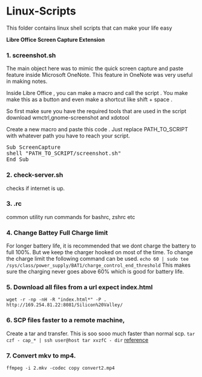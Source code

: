 # Linux-Scripts
This folder contains linux shell scripts that can make your life easy

<b>Libre Office Screen Capture Extension</b><br>

### 1. screenshot.sh

The main object here was to mimic the quick screen capture and paste feature inside Microsoft OneNote. 
This feature in OneNote was very useful in making notes.

Inside Libre Office , you can make a macro and call the script . You make make this as a button and even make a shortcut
like shift + space .

So first make sure you have the required tools that are used in the script
download 
    wmctrl,gnome-screenshot and xdotool

Create a new macro and paste this code . Just replace PATH_TO_SCRIPT with whatever path you have to reach your script.
<pre>
Sub ScreenCapture
shell "PATH_TO_SCRIPT/screenshot.sh"
End Sub 
</pre>

### 2. check-server.sh 
checks if internet is up.

### 3. .rc
common utility  run commands for bashrc, zshrc etc


### 4. Change Battey Full Charge limit
For longer battery life, it is recommended that we dont charge the battery to full 100%. But we keep the charger hooked on most of the time. To change the charge limit the following command can be used. 
`echo 60 | sudo tee /sys/class/power_supply/BAT1/charge_control_end_threshold`
This makes sure the charging never goes above 60% which is good for battery life. 

### 5. Download all files from a url expect index.html
`wget -r -np -nH -R "index.html*" -P . http://169.254.81.22:8081/Silicon%20Valley/    `

### 6. SCP files faster to a remote machine, 
Create a tar and transfer. This is soo sooo much faster than normal scp. 
`tar czf - cap_* | ssh user@host tar xvzfC - dir`
[reference](https://unix.stackexchange.com/questions/238152/why-is-scp-so-slow-and-how-to-make-it-faster/238207?newreg=b4818e0217b640389f6304a94d7d8430)



### 7. Convert mkv to mp4.
`ffmpeg -i 2.mkv -codec copy convert2.mp4`

